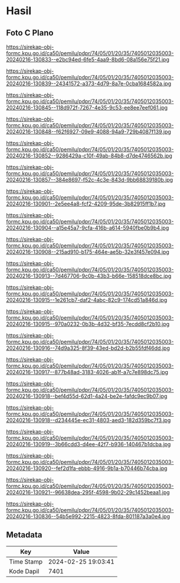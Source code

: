 # Hasil

## Foto C Plano

https://sirekap-obj-formc.kpu.go.id/ca50/pemilu/pdpr/74/05/01/20/35/7405012035003-20240216-130833--e2bc94ed-6fe5-4aa9-8bd6-08a156e75f21.jpg

https://sirekap-obj-formc.kpu.go.id/ca50/pemilu/pdpr/74/05/01/20/35/7405012035003-20240216-130839--24341572-a373-4d79-8a7e-0cba1684582a.jpg

https://sirekap-obj-formc.kpu.go.id/ca50/pemilu/pdpr/74/05/01/20/35/7405012035003-20240216-130845--118d972f-7267-4e35-9c53-ee8ee7eef061.jpg

https://sirekap-obj-formc.kpu.go.id/ca50/pemilu/pdpr/74/05/01/20/35/7405012035003-20240216-130848--f62f6927-09e9-4088-94a9-729b4087f139.jpg

https://sirekap-obj-formc.kpu.go.id/ca50/pemilu/pdpr/74/05/01/20/35/7405012035003-20240216-130852--9286429a-c10f-49ab-84b8-d7de4746562b.jpg

https://sirekap-obj-formc.kpu.go.id/ca50/pemilu/pdpr/74/05/01/20/35/7405012035003-20240216-130857--384e8697-f52c-4c3e-843d-9bb68839180b.jpg

https://sirekap-obj-formc.kpu.go.id/ca50/pemilu/pdpr/74/05/01/20/35/7405012035003-20240216-130901--2e5ee4a8-fcf2-4209-95de-3b82915ff1b7.jpg

https://sirekap-obj-formc.kpu.go.id/ca50/pemilu/pdpr/74/05/01/20/35/7405012035003-20240216-130904--a15e45a7-9cfa-416b-a614-5940fbe0b9b4.jpg

https://sirekap-obj-formc.kpu.go.id/ca50/pemilu/pdpr/74/05/01/20/35/7405012035003-20240216-130908--215ad910-b175-464e-ae5b-32e3f457e094.jpg

https://sirekap-obj-formc.kpu.go.id/ca50/pemilu/pdpr/74/05/01/20/35/7405012035003-20240216-130913--7d467706-9c0b-43b3-b66e-158518dce8bc.jpg

https://sirekap-obj-formc.kpu.go.id/ca50/pemilu/pdpr/74/05/01/20/35/7405012035003-20240216-130915--1e261cb7-daf2-4abc-82c9-174cd51a846d.jpg

https://sirekap-obj-formc.kpu.go.id/ca50/pemilu/pdpr/74/05/01/20/35/7405012035003-20240216-130915--970a0232-0b3b-4d32-bf35-7ecdd8cf2b10.jpg

https://sirekap-obj-formc.kpu.go.id/ca50/pemilu/pdpr/74/05/01/20/35/7405012035003-20240216-130916--74d9a325-8f39-43ed-bd2d-b2b55fdf46dd.jpg

https://sirekap-obj-formc.kpu.go.id/ca50/pemilu/pdpr/74/05/01/20/35/7405012035003-20240216-130917--877b48ad-3183-4026-ab1f-a7c7e898dc75.jpg

https://sirekap-obj-formc.kpu.go.id/ca50/pemilu/pdpr/74/05/01/20/35/7405012035003-20240216-130918--bef4d55d-62d1-4a24-be2e-fafdc9ec9b07.jpg

https://sirekap-obj-formc.kpu.go.id/ca50/pemilu/pdpr/74/05/01/20/35/7405012035003-20240216-130918--d234445e-ec31-4803-aed3-182d359bc7f3.jpg

https://sirekap-obj-formc.kpu.go.id/ca50/pemilu/pdpr/74/05/01/20/35/7405012035003-20240216-130919--3b66cdd3-d4ee-42f7-b936-140467b1dcba.jpg

https://sirekap-obj-formc.kpu.go.id/ca50/pemilu/pdpr/74/05/01/20/35/7405012035003-20240216-130920--fef2d1fa-ebbb-4916-9b1a-b70446b74cba.jpg

https://sirekap-obj-formc.kpu.go.id/ca50/pemilu/pdpr/74/05/01/20/35/7405012035003-20240216-130921--96638dea-295f-4598-9b02-29c1452beaa1.jpg

https://sirekap-obj-formc.kpu.go.id/ca50/pemilu/pdpr/74/05/01/20/35/7405012035003-20240216-130836--54b5e992-2215-4823-8fda-801187a3a0e4.jpg


## Metadata

| Key        | Value               |
| ---------- | ------------------- |
| Time Stamp | 2024-02-25 19:03:41 |
| Kode Dapil | 7401                |



